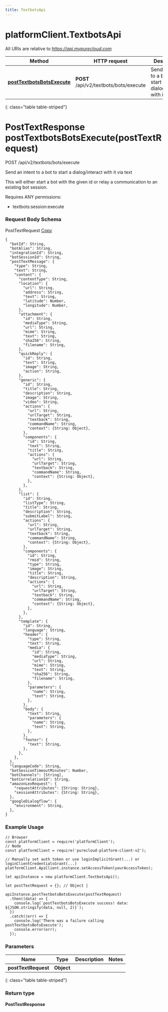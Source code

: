 ```yaml
---
title: TextbotsApi
---
```

# platformClient.TextbotsApi

All URIs are relative to *https://api.mypurecloud.com*

| Method | HTTP request | Description |
| ------------- | ------------- | ------------- |
[**postTextbotsBotsExecute**](TextbotsApi.html#postTextbotsBotsExecute) | **POST** /api/v2/textbots/bots/execute | Send an intent to a bot to start a dialog/interact with it via text
{: class="table table-striped"}

<a name="postTextbotsBotsExecute"></a>

# PostTextResponse postTextbotsBotsExecute(postTextRequest)



POST /api/v2/textbots/bots/execute

Send an intent to a bot to start a dialog/interact with it via text

This will either start a bot with the given id or relay a communication to an existing bot session.

Requires ANY permissions: 

* textbots:session:execute


### Request Body Schema

<script type="text/javascript">
	function copyPostTextRequestExample() {
		let temp = $("<textarea>");
		$("body").append(temp);
		temp.val($('#PostTextRequestExample').text()).select();
		document.execCommand("copy");
		temp.remove();
		return false;
	}
</script>

PostTextRequest <a href="#" onclick="return copyPostTextRequestExample()">Copy</a>

<div id="PostTextRequestExample">

```{"language":"json", "maxHeight": "250px"}
{ 
  "botId": String, 
  "botAlias": String, 
  "integrationId": String, 
  "botSessionId": String, 
  "postTextMessage": { 
    "type": String, 
    "text": String, 
    "content": { 
      "contentType": String, 
      "location": { 
        "url": String, 
        "address": String, 
        "text": String, 
        "latitude": Number, 
        "longitude": Number, 
      },  
      "attachment": { 
        "id": String, 
        "mediaType": String, 
        "url": String, 
        "mime": String, 
        "text": String, 
        "sha256": String, 
        "filename": String, 
      },  
      "quickReply": { 
        "id": String, 
        "text": String, 
        "image": String, 
        "action": String, 
      },  
      "generic": { 
        "id": String, 
        "title": String, 
        "description": String, 
        "image": String, 
        "video": String, 
        "actions": { 
          "url": String, 
          "urlTarget": String, 
          "textback": String, 
          "commandName": String, 
          "context": {String: Object}, 
        },  
        "components": { 
          "id": String, 
          "text": String, 
          "title": String, 
          "actions": { 
            "url": String, 
            "urlTarget": String, 
            "textback": String, 
            "commandName": String, 
            "context": {String: Object}, 
          },  
        },  
      },  
      "list": { 
        "id": String, 
        "listType": String, 
        "title": String, 
        "description": String, 
        "submitLabel": String, 
        "actions": { 
          "url": String, 
          "urlTarget": String, 
          "textback": String, 
          "commandName": String, 
          "context": {String: Object}, 
        },  
        "components": { 
          "id": String, 
          "rmid": String, 
          "type": String, 
          "image": String, 
          "title": String, 
          "description": String, 
          "actions": { 
            "url": String, 
            "urlTarget": String, 
            "textback": String, 
            "commandName": String, 
            "context": {String: Object}, 
          },  
        },  
      },  
      "template": { 
        "id": String, 
        "language": String, 
        "header": { 
          "type": String, 
          "text": String, 
          "media": { 
            "id": String, 
            "mediaType": String, 
            "url": String, 
            "mime": String, 
            "text": String, 
            "sha256": String, 
            "filename": String, 
          },  
          "parameters": { 
            "name": String, 
            "text": String, 
          },  
        },  
        "body": { 
          "text": String, 
          "parameters": { 
            "name": String, 
            "text": String, 
          },  
        },  
        "footer": { 
          "text": String, 
        },  
      },  
    },  
  },  
  "languageCode": String, 
  "botSessionTimeoutMinutes": Number, 
  "botChannels": [String], 
  "botCorrelationId": String, 
  "amazonLexRequest": { 
    "requestAttributes": {String: String}, 
    "sessionAttributes": {String: String}, 
  },  
  "googleDialogflow": { 
    "environment": String, 
  },  
}
```

</div>


### Example Usage

```{"language":"javascript"}
// Browser
const platformClient = require('platformClient');
// Node
const platformClient = require('purecloud-platform-client-v2');

// Manually set auth token or use loginImplicitGrant(...) or loginClientCredentialsGrant(...)
platformClient.ApiClient.instance.setAccessToken(yourAccessToken);

let apiInstance = new platformClient.TextbotsApi();

let postTextRequest = {}; // Object | 

apiInstance.postTextbotsBotsExecute(postTextRequest)
  .then((data) => {
    console.log(`postTextbotsBotsExecute success! data: ${JSON.stringify(data, null, 2)}`);
  })
  .catch((err) => {
    console.log('There was a failure calling postTextbotsBotsExecute');
    console.error(err);
  });
```

### Parameters


| Name | Type | Description  | Notes |
| ------------- | ------------- | ------------- | ------------- |
 **postTextRequest** | **Object** |  |  |
{: class="table table-striped"}

### Return type

**PostTextResponse**

